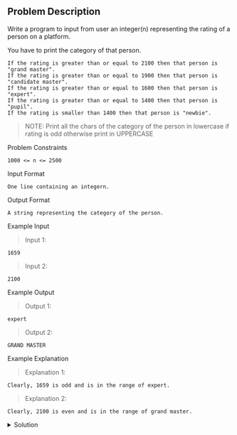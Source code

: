 ## Problem Description
Write a program to input from user an integer(n) representing the rating of a person on a platform.

You have to print the category of that person.
```
If the rating is greater than or equal to 2100 then that person is "grand master".
If the rating is greater than or equal to 1900 then that person is "candidate master".
If the rating is greater than or equal to 1600 then that person is "expert".
If the rating is greater than or equal to 1400 then that person is "pupil".
If the rating is smaller than 1400 then that person is "newbie".
```

>NOTE: Print all the chars of the category of the person in lowercase if rating is odd otherwise print in UPPERCASE


Problem Constraints
```
1000 <= n <= 2500
```


Input Format
```
One line containing an integern.
```


Output Format
```
A string representing the category of the person.
```


Example Input

>Input 1:
```
1659
```

>Input 2:
```
2100
```

Example Output

>Output 1:
```
expert
```

>Output 2:
```
GRAND MASTER
```

Example Explanation

>Explanation 1:
```
Clearly, 1659 is odd and is in the range of expert.
```

>Explanation 2:
```
Clearly, 2100 is even and is in the range of grand master.
```

<details>
  <summary>Solution</summary>
    Solution is not yet added!